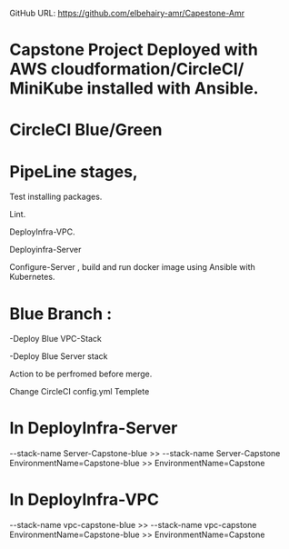 GitHub URL: https://github.com/elbehairy-amr/Capestone-Amr


# Capstone Project Deployed with AWS cloudformation/CircleCI/ MiniKube installed with Ansible.

# CircleCI Blue/Green

# PipeLine stages,

Test installing packages. 

Lint. 

DeployInfra-VPC.

Deployinfra-Server 

Configure-Server , build and run docker image using Ansible with Kubernetes.



# Blue Branch :

-Deploy Blue VPC-Stack

-Deploy Blue Server stack 

Action to be perfromed before merge.

Change CircleCI config.yml Templete 

# In DeployInfra-Server


--stack-name Server-Capstone-blue >> --stack-name Server-Capstone
EnvironmentName=Capstone-blue >> EnvironmentName=Capstone

# In DeployInfra-VPC  

--stack-name vpc-capstone-blue >> --stack-name vpc-capstone
EnvironmentName=Capstone-blue >> EnvironmentName=Capstone










